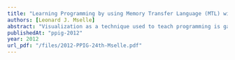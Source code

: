 ```yaml
---
title: "Learning Programming by using Memory Transfer Language (MTL) without the Intervention of an Instructor"
authors: [Leonard J. Mselle]
abstract: "Visualization as a technique used to teach programming is gaining momentum. Memory Transfer Language (MTL) is a programmer-driven visualizer used to learn programming. This article reports on results obtained from a class experiment where MTL was used by non-novices to learn programming. The experiment was carried out to test the effectiveness of MTL in assisting students to learn programming (in a second language) without the intervention of a teacher. Results between the experimental and control group revealed that the group that studied programming using MTL without teachers’ intervention performed better than the group that studied programming using conventional approach."
publishedAt: "ppig-2012"
year: 2012
url_pdf: "/files/2012-PPIG-24th-Mselle.pdf"
---
```

